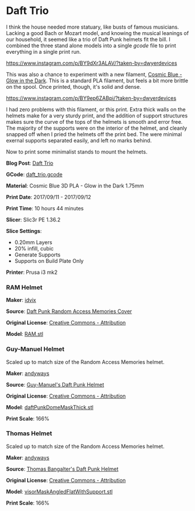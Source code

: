 # Daft Trio

I think the house needed more statuary, like busts of famous musicians. Lacking a good
Bach or Mozart model, and knowing the musical leanings of our household, it seemed like
a trio of Daft Punk helmets fit the bill. I combined the three stand alone models into
a single _gcode_ file to print everything in a single print run.

https://www.instagram.com/p/BY9dXr3ALAV/?taken-by=dwyerdevices


This was also a chance to experiment with a new filament, [Cosmic Blue - Glow in the Dark](https://www.amazon.com/Glow-Cosmic-3D-Printing-Filament/dp/B015ZZCKW0). This is
a standard PLA filament, but feels a bit more brittle on the spool. Once printed, though, it's solid and dense. 

https://www.instagram.com/p/BY9ep6ZABpi/?taken-by=dwyerdevices

I had zero problems with this filament, or this print. Extra thick walls on the helmets
make for a very sturdy print, and the addition of support structures makes sure the curve
of the tops of the helmets is smooth and error free. The majority of the supports were on
the interior of the helmet, and cleanly snapped off when I pried the helmets off the print bed. 
The were minimal exernal supports separated easily, and left no marks behind.

Now to print some minimalist stands to mount the helmets.

**Blog Post**: [Daft Trio](http://www.dwyerdevices.com/?p=44&preview=true)

**GCode**: [daft_trio.gcode](https://github.com/dwyerdevices/prints/blob/master/2017/09/daft%20trio/daft_trio.gcode)

**Material**: Cosmic Blue 3D PLA - Glow in the Dark 1.75mm

**Print Date**: 2017/09/11 - 2017/09/12

**Print Time**: 10 hours 44 minutes

**Slicer**: Slic3r PE 1.36.2

**Slice Settings**:

 - 0.20mm Layers
 - 20% infill, cubic
 - Generate Supports
 - Supports on Build Plate Only

**Printer**: Prusa i3 mk2

### RAM Helmet

**Maker**: [idvix](https://www.thingiverse.com/idvix)

**Source**: [Daft Punk Random Access Memories Cover](https://www.thingiverse.com/thing:97959)

**Original License**: [Creative Commons - Attribution](http://creativecommons.org/licenses/by/3.0/)

**Model**: [RAM.stl](https://www.thingiverse.com/download:212286)


### Guy-Manuel Helmet

Scaled up to match size of the Random Access Memories helmet.

**Maker**: [andyways](https://www.thingiverse.com/andyways)

**Source**: [Guy-Manuel's Daft Punk Helmet](https://www.thingiverse.com/thing:95504)

**Original License**: [Creative Commons - Attribution](http://creativecommons.org/licenses/by/3.0/)

**Model**: [daftPunkDomeMaskThick.stl](https://www.thingiverse.com/download:208391)

**Print Scale**: 166%

### Thomas Helmet

Scaled up to match size of the Random Access Memories helmet.

**Maker**: [andyways](https://www.thingiverse.com/andyways)

**Source**: [Thomas Bangalter's Daft Punk Helmet](https://www.thingiverse.com/thing:94603)

**Original License**: [Creative Commons - Attribution](http://creativecommons.org/licenses/by/3.0/)

**Model**: [visorMaskAngledFlatWithSupport.stl](https://www.thingiverse.com/download:206991)

**Print Scale**: 166%
